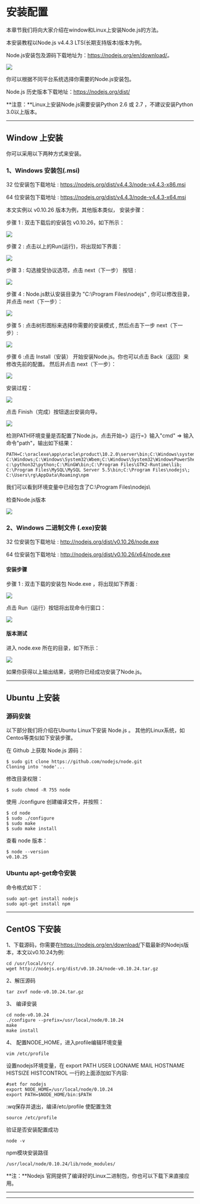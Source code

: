 # 安装配置
本章节我们将向大家介绍在window和Linux上安装Node.js的方法。

本安装教程以Node.js v4.4.3 LTS(长期支持版本)版本为例。

Node.js安装包及源码下载地址为：<https://nodejs.org/en/download/>。

![](http://oe7v0q7wp.bkt.clouddn.com//nodejs%E6%95%99%E7%A8%8B/download-page.jpg)

你可以根据不同平台系统选择你需要的Node.js安装包。

Node.js 历史版本下载地址：<https://nodejs.org/dist/>

**注意：**Linux上安装Node.js需要安装Python 2.6 或 2.7 ，不建议安装Python 3.0以上版本。

<hr>

## Window 上安装

你可以采用以下两种方式来安装。

### 1、Windows 安装包(.msi)

32 位安装包下载地址 : https://nodejs.org/dist/v4.4.3/node-v4.4.3-x86.msi

64 位安装包下载地址 : https://nodejs.org/dist/v4.4.3/node-v4.4.3-x64.msi

本文实例以 v0.10.26 版本为例，其他版本类似， 安装步骤：

步骤 1 : 双击下载后的安装包 v0.10.26，如下所示：

![](http://oe7v0q7wp.bkt.clouddn.com//nodejs%E6%95%99%E7%A8%8B/install-node-msi-version-on-windows-step1.png)

步骤 2 : 点击以上的Run(运行)，将出现如下界面：

![](http://oe7v0q7wp.bkt.clouddn.com//nodejs%E6%95%99%E7%A8%8B/install-node-msi-version-on-windows-step2.png)

步骤 3 : 勾选接受协议选项，点击 next（下一步） 按钮 :

![](http://oe7v0q7wp.bkt.clouddn.com//nodejs%E6%95%99%E7%A8%8B/install-node-msi-version-on-windows-step3.png)

步骤 4 : Node.js默认安装目录为 "C:\Program Files\nodejs\" , 你可以修改目录，并点击 next（下一步）：

![](http://oe7v0q7wp.bkt.clouddn.com//nodejs%E6%95%99%E7%A8%8B/install-node-msi-version-on-windows-step4.png)

步骤 5 : 点击树形图标来选择你需要的安装模式 , 然后点击下一步 next（下一步）:

![](http://oe7v0q7wp.bkt.clouddn.com//nodejs%E6%95%99%E7%A8%8B/install-node-msi-version-on-windows-step5.png)

步骤 6 :点击 Install（安装） 开始安装Node.js。你也可以点击 Back（返回）来修改先前的配置。 然后并点击 next（下一步）：

![](http://oe7v0q7wp.bkt.clouddn.com//nodejs%E6%95%99%E7%A8%8B/install-node-msi-version-on-windows-step6.png)

安装过程：

![](http://oe7v0q7wp.bkt.clouddn.com//nodejs%E6%95%99%E7%A8%8B/install-node-msi-version-on-windows-step7.png)

点击 Finish（完成）按钮退出安装向导。

![](http://oe7v0q7wp.bkt.clouddn.com//nodejs%E6%95%99%E7%A8%8B/install-node-msi-version-on-windows-step8.png)

检测PATH环境变量是否配置了Node.js，点击开始=》运行=》输入"cmd" => 输入命令"path"，输出如下结果：

~~~
PATH=C:\oraclexe\app\oracle\product\10.2.0\server\bin;C:\Windows\system32;
C:\Windows;C:\Windows\System32\Wbem;C:\Windows\System32\WindowsPowerShell\v1.0\;
c:\python32\python;C:\MinGW\bin;C:\Program Files\GTK2-Runtime\lib;
C:\Program Files\MySQL\MySQL Server 5.5\bin;C:\Program Files\nodejs\;
C:\Users\rg\AppData\Roaming\npm
~~~

我们可以看到环境变量中已经包含了C:\Program Files\nodejs\

检查Node.js版本

![](http://oe7v0q7wp.bkt.clouddn.com//nodejs%E6%95%99%E7%A8%8B/node-version-test.png)

### 2、Windows 二进制文件 (.exe)安装
32 位安装包下载地址 : <http://nodejs.org/dist/v0.10.26/node.exe>

64 位安装包下载地址 : <http://nodejs.org/dist/v0.10.26/x64/node.exe>

#### 安装步骤
步骤 1 : 双击下载的安装包 Node.exe ，将出现如下界面 :

![](http://oe7v0q7wp.bkt.clouddn.com//nodejs%E6%95%99%E7%A8%8B/install-node-exe-on-windows-step1.png)

点击 Run（运行）按钮将出现命令行窗口：

![](http://oe7v0q7wp.bkt.clouddn.com//nodejs%E6%95%99%E7%A8%8B/install-node-exe-on-windows-step21.png)

#### 版本测试
进入 node.exe 所在的目录，如下所示：

![](http://oe7v0q7wp.bkt.clouddn.com//nodejs%E6%95%99%E7%A8%8B/node-version.png)

如果你获得以上输出结果，说明你已经成功安装了Node.js。

<hr>

## Ubuntu 上安装
### 源码安装
以下部分我们将介绍在Ubuntu Linux下安装 Node.js 。 其他的Linux系统，如Centos等类似如下安装步骤。

在 Github 上获取 Node.js 源码：

~~~
$ sudo git clone https://github.com/nodejs/node.git
Cloning into 'node'...
~~~

修改目录权限：

~~~
$ sudo chmod -R 755 node
~~~

使用 ./configure 创建编译文件，并按照：

~~~
$ cd node
$ sudo ./configure
$ sudo make
$ sudo make install
~~~

查看 node 版本：

~~~
$ node --version
v0.10.25
~~~

### Ubuntu apt-get命令安装
命令格式如下：

~~~
sudo apt-get install nodejs
sudo apt-get install npm
~~~

<hr>

## CentOS 下安装
1、下载源码，你需要在<https://nodejs.org/en/download/>下载最新的Nodejs版本，本文以v0.10.24为例:

~~~
cd /usr/local/src/
wget http://nodejs.org/dist/v0.10.24/node-v0.10.24.tar.gz
~~~

2、解压源码

~~~
tar zxvf node-v0.10.24.tar.gz
~~~

3、 编译安装

~~~
cd node-v0.10.24
./configure --prefix=/usr/local/node/0.10.24
make
make install
~~~

4、 配置NODE_HOME，进入profile编辑环境变量

~~~
vim /etc/profile
~~~

设置nodejs环境变量，在 export PATH USER LOGNAME MAIL HOSTNAME HISTSIZE HISTCONTROL 一行的上面添加如下内容:

~~~
#set for nodejs
export NODE_HOME=/usr/local/node/0.10.24
export PATH=$NODE_HOME/bin:$PATH
~~~

:wq保存并退出，编译/etc/profile 使配置生效

~~~
source /etc/profile
~~~

验证是否安装配置成功

~~~
node -v
~~~

npm模块安装路径

~~~
/usr/local/node/0.10.24/lib/node_modules/
~~~

**注：**Nodejs 官网提供了编译好的Linux二进制包，你也可以下载下来直接应用。

<hr>
<hr>
